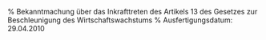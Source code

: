 % Bekanntmachung über das Inkrafttreten des Artikels 13 des Gesetzes zur Beschleunigung des Wirtschaftswachstums
% Ausfertigungsdatum: 29.04.2010
 